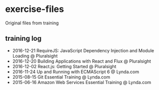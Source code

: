 # exercise-files
Original files from training

## training log

- 2016-12-21 RequireJS: JavaScript Dependency Injection and Module Loading @ Pluralsight
- 2016-12-20 Building Applications with React and Flux @ Pluralsight
- 2016-12-02 React.js: Getting Started @ Pluralsight
- 2016-11-24 Up and Running with ECMAScript 6 @ Lynda.com
- 2015-08-15 Git Essential Training @ Lynda.com
- 2015-06-16 Amazon Web Services Essential Training @ Lynda.com

